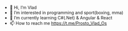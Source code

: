 - 👋 Hi, I’m Vlad
- 👀 I’m interested in programming and sport(boxing, mma)
- 🌱 I’m currently learning C#(.Net) & Angular & React
- 📫 How to reach me https://t.me/Prosto_Vlad_Os
